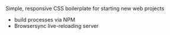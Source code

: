 Simple, responsive CSS boilerplate for starting new web projects

- build processes via NPM
- Browsersync live-reloading server